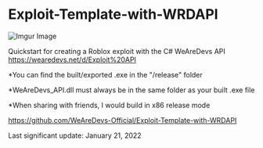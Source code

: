 # Exploit-Template-with-WRDAPI

![Imgur Image](https://i.imgur.com/UTG4iGt.png)  

Quickstart for creating a Roblox exploit with the C# WeAreDevs API  
https://wearedevs.net/d/Exploit%20API  

*You can find the built/exported .exe in the "/release" folder  

*WeAreDevs_API.dll must always be in the same folder as your built .exe file  

*When sharing with friends, I would build in x86 release mode  

https://github.com/WeAreDevs-Official/Exploit-Template-with-WRDAPI  

Last significant update: January 21, 2022  